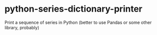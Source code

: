 # python-series-dictionary-printer
 Print a sequence of series in Python (better to use Pandas or some other library, probably)
